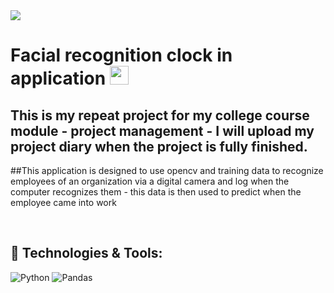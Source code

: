 <img src="https://komconsultants.com/wp-content/uploads/2015/04/ATU-Logo-wide.jpg" />
<br>

# Facial recognition clock in application <img src="https://raw.githubusercontent.com/MartinHeinz/MartinHeinz/master/wave.gif" width="30px" height="30px" />

## This is my repeat project for my college course module - project management - I will upload my project diary when the project is fully finished.

##This application is designed to use opencv and training data to recognize employees of an organization via a digital camera and log when the computer recognizes them - this data is then used to predict when the employee came into work

<br>


## 🔧 Technologies & Tools:

![Python](https://img.shields.io/badge/Python-3776AB?style=for-the-badge&logo=python&logoColor=white)
![Pandas](https://img.shields.io/badge/pandas-%23150458.svg?style=for-the-badge&logo=pandas&logoColor=white)
